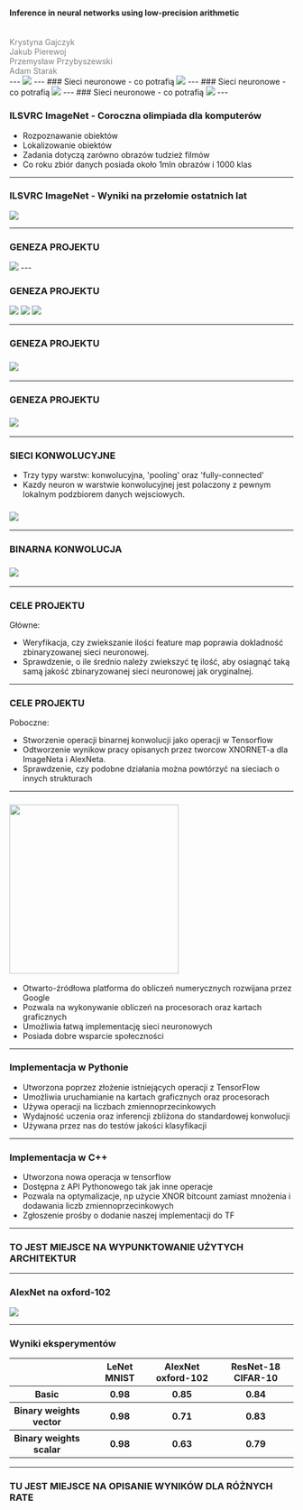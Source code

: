 #### Inference in neural networks using low-precision arithmetic
<br>
<span style="color:gray">
  Krystyna Gajczyk<br>
  Jakub Pierewoj<br>
  Przemysław Przybyszewski<br>
  Adam Starak<br>
</span>
---
<img src=http://students.mimuw.edu.pl/~kg332118/plakat-gotowy.jpg>
---
### Sieci neuronowe - co potrafią

<img src=http://students.mimuw.edu.pl/~kg332118/Engel1.jpg>
---
### Sieci neuronowe - co potrafią

<img src=http://students.mimuw.edu.pl/~kg332118/Engel-step1.jpg>
---
### Sieci neuronowe - co potrafią

<img src=http://students.mimuw.edu.pl/~kg332118/Engel-step2.jpg>
---

### ILSVRC ImageNet - Coroczna olimpiada dla komputerów
* Rozpoznawanie obiektów
* Lokalizowanie obiektów
* Zadania dotyczą zarówno obrazów tudzież filmów
* Co roku zbiór danych posiada około 1mln obrazów i 1000 klas

---

### ILSVRC ImageNet - Wyniki na przełomie ostatnich lat
<img src=http://students.mimuw.edu.pl/~as361021/wykres1.png>

---
### GENEZA PROJEKTU
<img src="http://students.mimuw.edu.pl/~kg332118/Wybor-drogi.jpg">
---

### GENEZA PROJEKTU
<img src="https://www.motorola.ca/sites/default/files/library/storage/compare/images/product-moto-g-5.jpg">
<img src="http://f01.esfr.pl/foto/9/2620280922/ed3d312e9ae248c744c934193bfe45b2/siemens-kg49nai22,2620280922_7.jpg">
<img src="http://www.bowi.com.pl/pictures/8705_0.jpg">

---

### GENEZA PROJEKTU
### <img src="https://upload.wikimedia.org/wikipedia/commons/thumb/c/c9/Intel-logo.svg/2000px-Intel-logo.svg.png">

---

### GENEZA PROJEKTU
### <img src="http://students.mimuw.edu.pl/~pp332493/xnornet.png">

---


### SIECI KONWOLUCYJNE
* Trzy typy warstw: konwolucyjna, 'pooling' oraz 'fully-connected'
* Kazdy neuron w warstwie konwolucyjnej jest polaczony z pewnym lokalnym podzbiorem danych wejsciowych.
### <img src="http://students.mimuw.edu.pl/~pp332493/CNN_layer.png">

---

### BINARNA KONWOLUCJA
### <img src="http://students.mimuw.edu.pl/~pp332493/binconv.png">

---

### CELE PROJEKTU

Główne:
* Weryfikacja, czy zwiekszanie ilości feature map poprawia dokladność zbinaryzowanej sieci neuronowej.
* Sprawdzenie, o ile średnio należy zwiekszyć tę ilość, aby osiagnąć taką samą jakość zbinaryzowanej sieci neuronowej jak oryginalnej.
---

### CELE PROJEKTU
Poboczne:
* Stworzenie operacji binarnej konwolucji jako operacji w Tensorflow
* Odtworzenie wynikow pracy opisanych przez tworcow XNORNET-a dla ImageNeta i AlexNeta.
* Sprawdzenie, czy podobne działania można powtórzyć na sieciach o innych strukturach

---

### <img src="https://wiki.tum.de/download/attachments/25009442/tensor-flow_opengraph_h.png?version=1&modificationDate=1485888308193&api=v2" width="300">
* Otwarto-źródłowa platforma do obliczeń numerycznych rozwijana przez Google
* Pozwala na wykonywanie obliczeń na procesorach oraz kartach graficznych
* Umożliwia łatwą implementację sieci neuronowych
* Posiada dobre wsparcie społeczności


---

### Implementacja w Pythonie
* Utworzona poprzez złożenie istniejących operacji z TensorFlow
* Umożliwia uruchamianie na kartach graficznych oraz procesorach
* Używa operacji na liczbach zmiennoprzecinkowych
* Wydajność uczenia oraz inferencji zbliżona do standardowej konwolucji
* Używana przez nas do testów jakości klasyfikacji

---

### Implementacja w C++
* Utworzona nowa operacja w tensorflow
* Dostępna z API Pythonowego tak jak inne operacje
* Pozwala na optymalizacje, np użycie XNOR bitcount zamiast mnożenia i dodawania liczb zmiennoprzecinkowych
* Zgłoszenie prośby o dodanie naszej implementacji do TF

---
### TO JEST MIEJSCE NA WYPUNKTOWANIE UŻYTYCH ARCHITEKTUR

---

### AlexNet na oxford-102
<img src=http://students.mimuw.edu.pl/~as361021/AlexNet.png>

---

### Wyniki eksperymentów

<table>
  <tr>
    <th><th>
    <th>LeNet MNIST</th>
    <th>AlexNet oxford-102</th> 
    <th>ResNet-18 CIFAR-10</th>
  </tr>
  <tr>
    <th>Basic<th>
    <th>0.98</th>
    <th>0.85</th> 
    <th>0.84</th>
  </tr>
  <tr>
    <th>Binary weights vector<th>
    <th>0.98</th>
    <th>0.71</th> 
    <th>0.83</th>
  </tr>
  <tr>
    <th>Binary weights scalar<th>
    <th>0.98</th>
    <th>0.63</th> 
    <th>0.79</th>
  </tr>
</table>

---
### TU JEST MIEJSCE NA OPISANIE WYNIKÓW DLA RÓŻNYCH RATE 
